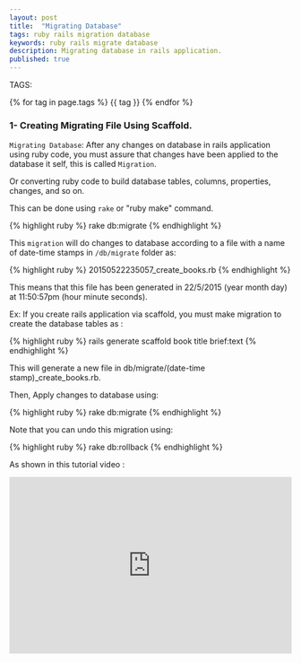 ```yaml
---
layout: post
title:  "Migrating Database"
tags: ruby rails migration database 
keywords: ruby rails migrate database
description: Migrating database in rails application.
published: true
---
```


   TAGS:
   
   {% for tag in page.tags %} {{ tag }} {% endfor %}

<h3>1- Creating Migrating File Using Scaffold.</h3>

`Migrating Database`: After any changes on database in rails application using ruby code, you must assure that changes have been applied to the database it self, this is called `Migration`.

Or converting ruby code to build database tables, columns, properties, changes, and so on.

This can be done using `rake` or "ruby make" command.

{% highlight ruby %}
rake db:migrate
{% endhighlight %}

This `migration` will do changes to database according to a file with a name of date-time stamps in `/db/migrate` folder as:

{% highlight ruby %}
20150522235057_create_books.rb
{% endhighlight %}

This means that this file has been generated in 22/5/2015 (year month day)  at 11:50:57pm (hour minute seconds).

Ex: If you create rails application via scaffold, you must make migration to create the database tables as :

{% highlight ruby %}
rails generate scaffold book title brief:text
{% endhighlight %}

This will generate a new file in db/migrate/(date-time stamp)_create_books.rb.

Then, Apply changes to database using:

{% highlight ruby %}
rake db:migrate
{% endhighlight %}

Note that you can undo this migration using:

{% highlight ruby %}
rake db:rollback
{% endhighlight %}

As shown in this tutorial video : 

<iframe width="100%" height="315" src="https://www.youtube.com/embed/daFA4WPhaT4" frameborder="0" allowfullscreen></iframe>
